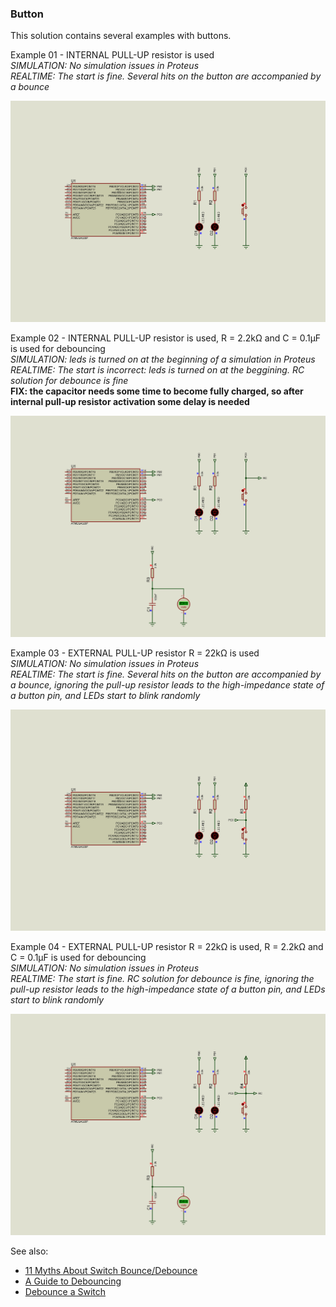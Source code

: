 ### Button

This solution contains several examples with buttons.  

Example 01 - INTERNAL PULL-UP resistor is used  
*SIMULATION: No simulation issues in Proteus*  
*REALTIME: The start is fine. Several hits on the button are accompanied by a bounce*  

<img src="01_InternalPullUp/Proteus/scheme.jpg">  

Example 02 - INTERNAL PULL-UP resistor is used, R = 2.2kΩ and C = 0.1µF is used for debouncing  
*SIMULATION: leds is turned on at the beginning of a simulation in Proteus*  
*REALTIME: The start is incorrect: leds is turned on at the beggining. RC solution for debounce is fine*  
**FIX: the capacitor needs some time to become fully charged, so after internal pull-up resistor activation some delay is needed**  

<img src="02_InternalPullUp_RC/Proteus/scheme.jpg">  

Example 03 - EXTERNAL PULL-UP resistor R = 22kΩ is used  
*SIMULATION: No simulation issues in Proteus*  
*REALTIME: The start is fine. Several hits on the button are accompanied by a bounce, ignoring the pull-up resistor leads to the high-impedance state of a button pin, and LEDs start to blink randomly*  

<img src="03_ExternalPullUp/Proteus/scheme.jpg">  

Example 04 - EXTERNAL PULL-UP resistor R = 22kΩ is used, R = 2.2kΩ and C = 0.1µF is used for debouncing  
*SIMULATION: No simulation issues in Proteus*  
*REALTIME: The start is fine. RC solution for debounce is fine, ignoring the pull-up resistor leads to the high-impedance state of a button pin, and LEDs start to blink randomly*  

<img src="04_ExternalPullUp_RC/Proteus/scheme.jpg">  

See also:  
- [11 Myths About Switch Bounce/Debounce](https://www.electronicdesign.com/technologies/analog/article/21155418/logiswitch-11-myths-about-switch-bouncedebounce)  
- [A Guide to Debouncing](https://my.eng.utah.edu/~cs5780/debouncing.pdf)  
- [Debounce a Switch](https://www.youtube.com/watch?v=e1-kc04jSE4&t)  
